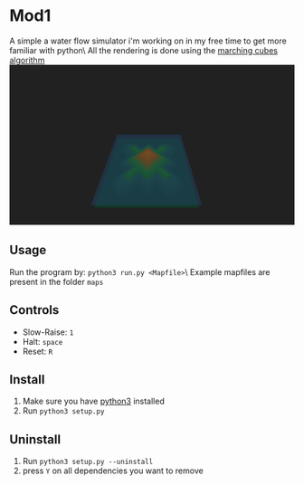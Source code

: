 # Mod1

A simple a water flow simulator i'm working on in my free time to get more familiar with python\\
All the rendering is done using the [marching cubes algorithm](https://en.wikipedia.org/wiki/Marching_cubes)
![Screenshot](examplePicture.png)

## Usage

Run the program by: `python3 run.py <Mapfile>`\\
Example mapfiles are present in the folder `maps`

## Controls

* Slow-Raise: `1`
* Halt: `space`
* Reset: `R`

## Install

  1. Make sure you have [python3](https://www.python.org/downloads/) installed
  2. Run `python3 setup.py`

## Uninstall

  1. Run `python3 setup.py --uninstall`
  2. press `Y` on all dependencies you want to remove
